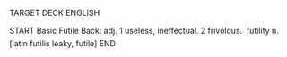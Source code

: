 TARGET DECK
ENGLISH

START
Basic
Futile
Back: adj. 1 useless, ineffectual. 2 frivolous.  futility n. [latin futilis leaky, futile]
END
